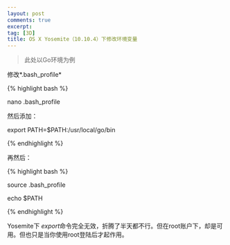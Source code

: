 ```yaml
---
layout: post
comments: true
excerpt:  
tag: [3D]
title: OS X Yosemite（10.10.4）下修改环境变量
---
```

> 此处以Go环境为例

修改*.bash_profile*

{% highlight bash %}

nano .bash_profile

然后添加：                              

export PATH=$PATH:/usr/local/go/bin


{% endhighlight %}

再然后：

{% highlight bash %}

source .bash_profile

echo $PATH

{% endhighlight %}

Yosemite下 *export*命令完全无效，折腾了半天都不行。但在root账户下，却是可用。但也只是当你使用root登陆后才起作用。
